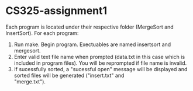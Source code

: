 # CS325-assignment1

Each program is located under their respective folder (MergeSort and InsertSort). For each program:
1) Run make. Begin program. Exectuables are named insertsort and mergesort.
2) Enter valid text file name when prompted (data.txt in this case which is included in program files). You will be reprompted 
   if file name is invalid.
3) If sucessfully sorted, a "sucessful open" message will be displayed and sorted files will be generated ("insert.txt" and     
   "merge.txt").
